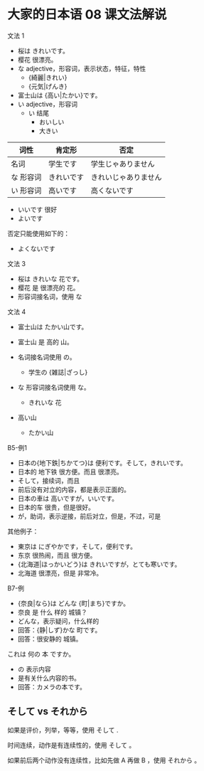 # 大家的日本语 08 课文法解说

文法 1

- 桜は きれいです。
- 樱花 很漂亮。
- な adjective，形容词，表示状态，特征，特性
  - {綺麗|きれい}
  - {元気|げんき}
- 富士山は {高い|たかい}です。
- い adjective，形容词
  - い 结尾
    - おいしい
    - 大きい

| 词性      | 肯定形   | 否定        |
|----------|-------|-------------|
| 名词     | 学生です  | 学生じゃありません   |
| な 形容词 | きれいです | きれいじゃありません  |
| い 形容词 | 高いです  | 高くないです      |

- いいです  很好
- よいです

否定只能使用如下的：

- よくないです

文法 3

- 桜は きれいな 花です。
- 樱花 是 很漂亮的 花。
- 形容词接名词，使用 な

文法 4

- 富士山は たかい山です。
- 富士山 是 高的 山。


- 名词接名词使用 の。
  - 学生の {雑誌|ざっし}
- な 形容词接名词使用 な。
  - きれいな 花
- 高い山
  - たかい山


B5-例1

- 日本の{地下鉄|ちかてつ}は  便利です。そして，きれいです。
- 日本的 地下铁 很方便。而且 很漂亮。
- そして，接续词，而且
- 前后没有对立的内容，都是表示正面的。
- 日本の車は 高いですが，いいです。
- 日本的车 很贵，但是很好。
- が，助词，表示逆接，前后对立，但是，不过，可是

其他例子：

- 東京は にぎやかです，そして，便利です。
- 东京 很热闹，而且 很方便。
- {北海道|ほっかいどう}は きれいですが，とても寒いです。
- 北海道 很漂亮，但是 非常冷。

B7-例

- {奈良|なら}は どんな {町|まち}ですか。
- 奈良 是 什么 样的 城镇？
- どんな，表示疑问，什么样的
- 回答：{静|しず}かな 町です。
- 回答：很安静的 城镇。

これは 何の 本 ですか。

- の 表示内容
- 是有关什么内容的书。
- 回答：カメラの本です。

## そして vs それから

如果是评价，列举，等等，使用 そして .

时间连续，动作是有连续性的，使用 そして 。

如果前后两个动作没有连续性，比如先做 A 再做 B ，使用 それから 。
